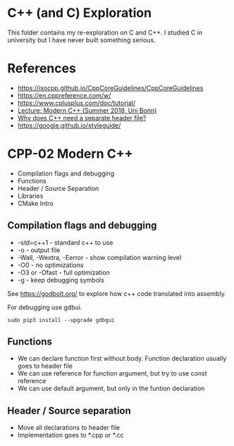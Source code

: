 # C++ (and C) Exploration

This folder contains my re-exploration on C and C++. I studied C in university but I have never built something serious.

# References

* https://isocpp.github.io/CppCoreGuidelines/CppCoreGuidelines
* https://en.cppreference.com/w/
* https://www.cplusplus.com/doc/tutorial/
* [Lecture: Modern C++ (Summer 2018, Uni Bonn)](https://www.youtube.com/playlist?list=PLgnQpQtFTOGR50iIOtO36nK6aNPtVq98C)
* [Why does C++ need a separate header file?](https://stackoverflow.com/questions/1305947/why-does-c-need-a-separate-header-file)
* https://google.github.io/styleguide/

# CPP-02 Modern C++

* Compilation flags and debugging
* Functions
* Header / Source Separation
* Libraries
* CMake Intro

## Compilation flags and debugging

* -std=c++1 - standard c++ to use
* -o - output file
* -Wall, -Wextra, -Eerror - show compilation warning level
* -O0 - no optimizations
* -O3 or -Ofast - full optimization
* -g - keep debugging symbols

See https://godbolt.org/ to explore how c++ code translated into assembly.

For debugging use gdbui.

```
sudo pip3 install --upgrade gdbgui
```

## Functions

* We can declare function first without body. Function declaration usually goes to header file
* We can use reference for function argument, but try to use const reference
* We can use default argument, but only in the funtion declaration

##  Header / Source separation

* Move all declarations to header file
* Implementation goes to *.cpp or *.cc